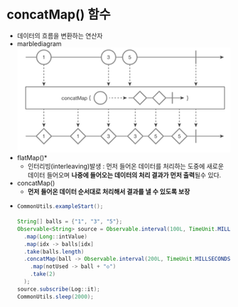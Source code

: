 concatMap() 함수
===
* 데이터의 흐름을 변환하는 연산자
* marblediagram
  ![](img/marblediagram_concatMap.png)
* flatMap()*
  * 인터리빙(interleaving)발생 : 먼저 들어온 데이터를 처리하는 도중에 새로운 데이터 들어오며 **나중에 들어오는 데이터의 처리 결과가 먼저 출력**될수 있다.
* concatMap()
  * **먼저 들어온 데이터 순서대로 처리해서 결과를 낼 수 있도록 보장**
* ```java
  CommonUtils.exampleStart();
  
  String[] balls = {"1", "3", "5"};
  Observable<String> source = Observable.interval(100L, TimeUnit.MILLISECONDS)
    .map(Long::intValue)
    .map(idx -> balls[idx]
    .take(balls.length)
    .concatMap(ball -> Observable.interval(200L, TimeUnit.MILLSECONDS)
      .map(notUsed -> ball + "◇")
      .take(2)
    );
  source.subscribe(Log::it);
  CommonUtils.sleep(2000);
